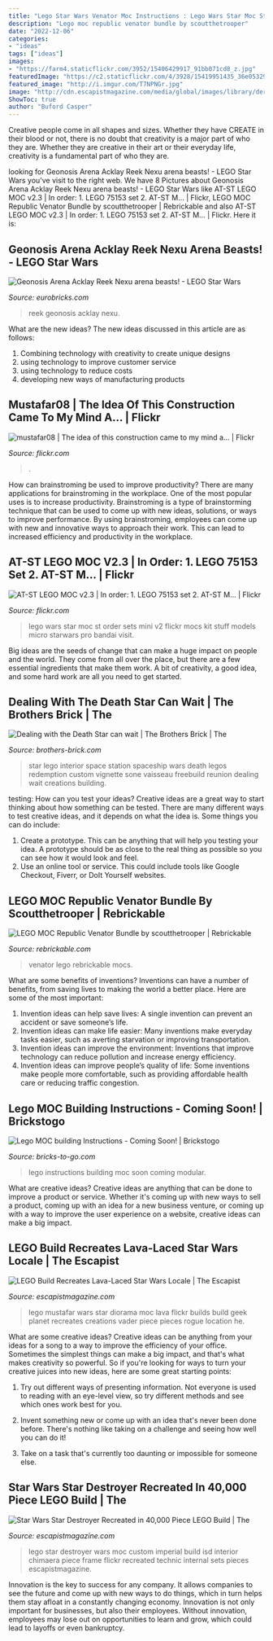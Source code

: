 ```yaml
---
title: "Lego Star Wars Venator Moc Instructions : Lego Wars Star Moc St Order Sets Mini V2 Flickr Mocs Kit Stuff Models Micro Starwars Pro Bandai Visit"
description: "Lego moc republic venator bundle by scoutthetrooper"
date: "2022-12-06"
categories:
- "ideas"
tags: ["ideas"]
images:
- "https://farm4.staticflickr.com/3952/15406429917_91bb071cd8_z.jpg"
featuredImage: "https://c2.staticflickr.com/4/3928/15419951435_36e05329e8_b.jpg"
featured_image: "http://i.imgur.com/T7NPNGr.jpg"
image: "http://cdn.escapistmagazine.com/media/global/images/library/deriv/826/826423.jpg"
ShowToc: true
author: "Buford Casper"
---
```



Creative people come in all shapes and sizes. Whether they have CREATE in their blood or not, there is no doubt that creativity is a major part of who they are. Whether they are creative in their art or their everyday life, creativity is a fundamental part of who they are.

	

		
looking for Geonosis Arena Acklay Reek Nexu arena beasts! - LEGO Star Wars you've visit to the right web. We have 8 Pictures about Geonosis Arena Acklay Reek Nexu arena beasts! - LEGO Star Wars like AT-ST LEGO MOC v2.3 | In order: 1. LEGO 75153 set 2. AT-ST M… | Flickr, LEGO MOC Republic Venator Bundle by scoutthetrooper | Rebrickable and also AT-ST LEGO MOC v2.3 | In order: 1. LEGO 75153 set 2. AT-ST M… | Flickr. Here it is:
		
    
## Geonosis Arena Acklay Reek Nexu Arena Beasts! - LEGO Star Wars

<img loading=lazy src="http://i.imgur.com/T7NPNGr.jpg" onerror="this.onerror=null;this.src='https://tse4.mm.bing.net/th?id=OIP.wmPOhms_iB5f01ryLki2DgHaFd&amp;pid=15.1';" alt="Geonosis Arena Acklay Reek Nexu arena beasts! - LEGO Star Wars">

_Source: eurobricks.com_

>reek geonosis acklay nexu. 

	

What are the new ideas?
The new ideas discussed in this article are as follows:
1. Combining technology with creativity to create unique designs 
2. using technology to improve customer service 
3. using technology to reduce costs 
4. developing new ways of manufacturing products 

    
## Mustafar08 | The Idea Of This Construction Came To My Mind A… | Flickr

<img loading=lazy src="https://c2.staticflickr.com/4/3928/15419951435_36e05329e8_b.jpg" onerror="this.onerror=null;this.src='https://tse4.mm.bing.net/th?id=OIP.19i4R6lhuDOPggzDnBm9dAHaHH&amp;pid=15.1';" alt="mustafar08 | The idea of this construction came to my mind a… | Flickr">

_Source: flickr.com_

>. 

	

How can brainstroming be used to improve productivity?
There are many applications for brainstroming in the workplace. One of the most popular uses is to increase productivity. Brainstroming is a type of brainstorming technique that can be used to come up with new ideas, solutions, or ways to improve performance. By using brainstroming, employees can come up with new and innovative ways to approach their work. This can lead to increased efficiency and productivity in the workplace.

    
## AT-ST LEGO MOC V2.3 | In Order: 1. LEGO 75153 Set 2. AT-ST M… | Flickr

<img loading=lazy src="https://live.staticflickr.com/5542/29939712743_857e1c4b95_b.jpg" onerror="this.onerror=null;this.src='https://tse1.mm.bing.net/th?id=OIP.KmrIo-IeOXW_4FD2UChztgHaIG&amp;pid=15.1';" alt="AT-ST LEGO MOC v2.3 | In order: 1. LEGO 75153 set 2. AT-ST M… | Flickr">

_Source: flickr.com_

>lego wars star moc st order sets mini v2 flickr mocs kit stuff models micro starwars pro bandai visit. 

	

Big ideas are the seeds of change that can make a huge impact on people and the world. They come from all over the place, but there are a few essential ingredients that make them work. A bit of creativity, a good idea, and some hard work are all you need to get started.

    
## Dealing With The Death Star Can Wait | The Brothers Brick | The

<img loading=lazy src="https://farm4.staticflickr.com/3952/15406429917_91bb071cd8_z.jpg" onerror="this.onerror=null;this.src='https://tse3.mm.bing.net/th?id=OIP.D2IimPcHDMJWlaVbYG1FGwHaGU&amp;pid=15.1';" alt="Dealing with the Death Star can wait | The Brothers Brick | The">

_Source: brothers-brick.com_

>star lego interior space station spaceship wars death legos redemption custom vignette sone vaisseau freebuild reunion dealing wait creations building. 

	

testing: How can you test your ideas?
Creative ideas are a great way to start thinking about how something can be tested. There are many different ways to test creative ideas, and it depends on what the idea is. Some things you can do include:
1. Create a prototype. This can be anything that will help you testing your idea. A prototype should be as close to the real thing as possible so you can see how it would look and feel.
2. Use an online tool or service. This could include tools like Google Checkout, Fiverr, or DoIt Yourself websites.

    
## LEGO MOC Republic Venator Bundle By Scoutthetrooper | Rebrickable

<img loading=lazy src="https://cdn.rebrickable.com/media/thumbs/mocs/moc-53074.jpg/1000x800p.jpg" onerror="this.onerror=null;this.src='https://tse1.mm.bing.net/th?id=OIP.jAX79ziGbWg9EdXZHC7rvQHaF7&amp;pid=15.1';" alt="LEGO MOC Republic Venator Bundle by scoutthetrooper | Rebrickable">

_Source: rebrickable.com_

>venator lego rebrickable mocs. 

	

What are some benefits of inventions?
Inventions can have a number of benefits, from saving lives to making the world a better place. Here are some of the most important: 
1. Invention ideas can help save lives: A single invention can prevent an accident or save someone’s life. 
2. Invention ideas can make life easier: Many inventions make everyday tasks easier, such as averting starvation or improving transportation. 
3. Invention ideas can improve the environment: Inventions that improve technology can reduce pollution and increase energy efficiency. 
4. Invention ideas can improve people’s quality of life: Some inventions make people more comfortable, such as providing affordable health care or reducing traffic congestion.

    
## Lego MOC Building Instructions - Coming Soon! | Brickstogo

<img loading=lazy src="https://bricks-to-go.com/wp-content/uploads/2017/10/Stud.io-example-pic-1.png" onerror="this.onerror=null;this.src='https://tse1.mm.bing.net/th?id=OIP.wyo0Qe6ebDPzRQfnJjGg4AHaD4&amp;pid=15.1';" alt="Lego MOC building Instructions - Coming Soon! | Brickstogo">

_Source: bricks-to-go.com_

>lego instructions building moc soon coming modular. 

	

What are creative ideas?
Creative ideas are anything that can be done to improve a product or service. Whether it's coming up with new ways to sell a product, coming up with an idea for a new business venture, or coming up with a way to improve the user experience on a website, creative ideas can make a big impact.

    
## LEGO Build Recreates Lava-Laced Star Wars Locale | The Escapist

<img loading=lazy src="http://cdn.escapistmagazine.com/media/global/images/library/deriv/826/826423.jpg" onerror="this.onerror=null;this.src='https://tse4.mm.bing.net/th?id=OIP.Eb0vfhWdcZFbBsTf-q6i-wHaId&amp;pid=15.1';" alt="LEGO Build Recreates Lava-Laced Star Wars Locale | The Escapist">

_Source: escapistmagazine.com_

>lego mustafar wars star diorama moc lava flickr builds build geek planet recreates creations vader piece pieces rogue location he. 

	

What are some creative ideas?
Creative ideas can be anything from your ideas for a song to a way to improve the efficiency of your office. Sometimes the simplest things can make a big impact, and that's what makes creativity so powerful. So if you're looking for ways to turn your creative juices into new ideas, here are some great starting points: 
1. Try out different ways of presenting information. Not everyone is used to reading with an eye-level view, so try different methods and see which ones work best for you.

2. Invent something new or come up with an idea that's never been done before. There's nothing like taking on a challenge and seeing how well you can do it!

3. Take on a task that's currently too daunting or impossible for someone else.

    
## Star Wars Star Destroyer Recreated In 40,000 Piece LEGO Build | The

<img loading=lazy src="https://cdn.escapistmagazine.com/media/global/images/library/deriv/742/742885.jpg" onerror="this.onerror=null;this.src='https://tse1.mm.bing.net/th?id=OIP._81z--2LdmqHPNv2V3iY5QHaFj&amp;pid=15.1';" alt="Star Wars Star Destroyer Recreated in 40,000 Piece LEGO Build | The">

_Source: escapistmagazine.com_

>lego star destroyer wars moc custom imperial build isd interior chimaera piece frame flickr recreated technic internal sets pieces escapistmagazine. 

	

Innovation is the key to success for any company. It allows companies to see the future and come up with new ways to do things, which in turn helps them stay afloat in a constantly changing economy. Innovation is not only important for businesses, but also their employees. Without innovation, employees may lose out on opportunities to learn and grow, which could lead to layoffs or even bankruptcy.

